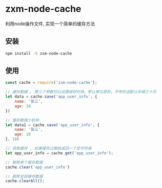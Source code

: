 # zxm-node-cache

利用node操作文件, 实现一个简单的缓存方法

## 安装

``` bash
npm install -S zxm-node-cache
```

## 使用

``` js
const cache = require('zxm-node-cache');

// 缓存数据 , 第三个参数可以设置储存时效，默认单位是秒。不传的话默认存储三十天
let data = cache.save('app_user_info', {
    name: '张三',
    age: 18
})

// 缓存数据十秒钟
let data1 = cache.save('app_user_info', {
    name: '张三',
    age: 18
}, 10)

// 获取缓存 , 如果缓存过期就返回一个空字符串
let app_user_info = cache.get('app_user_info');

// 删除单个缓存数据
cache.clear('app_user_info')

// 删除全部缓存数据
cache.clearAll();
```
